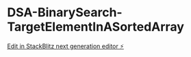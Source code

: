 # DSA-BinarySearch-TargetElementInASortedArray

[Edit in StackBlitz next generation editor ⚡️](https://stackblitz.com/~/github.com/TravisLau92/DSA-BinarySearch-TargetElementInASortedArray)